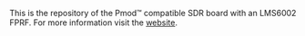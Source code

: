 This is the repository of the Pmod™ compatible SDR board with an
LMS6002 FPRF. For more information visit the
[website](https://wiki.myriadrf.org/LMS6002_Pmod).
